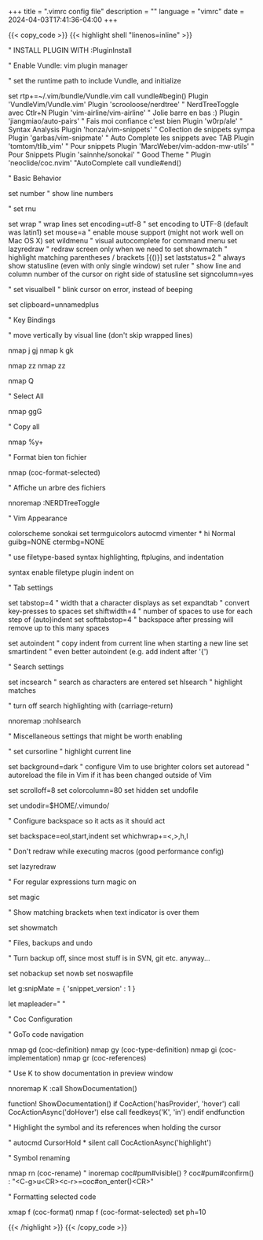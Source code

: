 +++
title = ".vimrc config file"
description = ""
language = "vimrc"
date = 2024-04-03T17:41:36-04:00
+++

{{< copy_code >}}
{{< highlight shell "linenos=inline" >}}

" INSTALL PLUGIN WITH :PluginInstall

" Enable Vundle: vim plugin manager

" set the runtime path to include Vundle, and initialize

set rtp+=~/.vim/bundle/Vundle.vim
call vundle#begin()
Plugin 'VundleVim/Vundle.vim'
Plugin 'scrooloose/nerdtree' " NerdTreeToggle avec Ctlr+N
Plugin 'vim-airline/vim-airline' " Jolie barre en bas :)
Plugin 'jiangmiao/auto-pairs' " Fais moi confiance c'est bien
Plugin 'w0rp/ale' " Syntax Analysis
Plugin 'honza/vim-snippets' " Collection de snippets sympa
Plugin 'garbas/vim-snipmate' " Auto Complete les snippets avec TAB
Plugin 'tomtom/tlib_vim' " Pour snippets
Plugin 'MarcWeber/vim-addon-mw-utils' " Pour Snippets
Plugin 'sainnhe/sonokai' " Good Theme
" Plugin 'neoclide/coc.nvim' "AutoComplete
call vundle#end()

" Basic Behavior

set number " show line numbers

" set rnu

set wrap " wrap lines
set encoding=utf-8 " set encoding to UTF-8 (default was latin1)
set mouse=a " enable mouse support (might not work well on Mac OS X)
set wildmenu " visual autocomplete for command menu
set lazyredraw " redraw screen only when we need to
set showmatch " highlight matching parentheses / brackets [{()}]
set laststatus=2 " always show statusline (even with only single window)
set ruler " show line and column number of the cursor on right side of statusline
set signcolumn=yes

" set visualbell " blink cursor on error, instead of beeping

set clipboard=unnamedplus

" Key Bindings

" move vertically by visual line (don't skip wrapped lines)

nmap j gj
nmap k gk

nmap <C-d> <C-d>zz
nmap <C-u> <C-u>zz

nmap Q <nop>

" Select All

nmap <C-a> gg<S-v>G

" Copy all

nmap <C-c> <cmd>%y+<CR>

" Format bien ton fichier

nmap <C-f> <C-A><Plug>(coc-format-selected)

" Affiche un arbre des fichiers

nnoremap <C-n> :NERDTreeToggle<CR>

" Vim Appearance

colorscheme sonokai
set termguicolors
autocmd vimenter * hi Normal guibg=NONE ctermbg=NONE

" use filetype-based syntax highlighting, ftplugins, and indentation

syntax enable
filetype plugin indent on

" Tab settings

set tabstop=4 " width that a <TAB> character displays as
set expandtab " convert <TAB> key-presses to spaces
set shiftwidth=4 " number of spaces to use for each step of (auto)indent
set softtabstop=4 " backspace after pressing <TAB> will remove up to this many spaces

set autoindent " copy indent from current line when starting a new line
set smartindent " even better autoindent (e.g. add indent after '{')

" Search settings

set incsearch " search as characters are entered
set hlsearch " highlight matches

" turn off search highlighting with <CR> (carriage-return)

nnoremap <CR> :nohlsearch<CR><CR>

" Miscellaneous settings that might be worth enabling

" set cursorline " highlight current line

set background=dark " configure Vim to use brighter colors
set autoread " autoreload the file in Vim if it has been changed outside of Vim

set scrolloff=8
set colorcolumn=80
set hidden
set undofile

set undodir=$HOME/.vimundo/

" Configure backspace so it acts as it should act

set backspace=eol,start,indent
set whichwrap+=<,>,h,l

" Don't redraw while executing macros (good performance config)

set lazyredraw

" For regular expressions turn magic on

set magic

" Show matching brackets when text indicator is over them

set showmatch

" Files, backups and undo

" Turn backup off, since most stuff is in SVN, git etc. anyway...

set nobackup
set nowb
set noswapfile

let g:snipMate = { 'snippet_version' : 1 }

let mapleader=" "

" Coc Configuration

" GoTo code navigation

nmap <silent> gd <Plug>(coc-definition)
nmap <silent> gy <Plug>(coc-type-definition)
nmap <silent> gi <Plug>(coc-implementation)
nmap <silent> gr <Plug>(coc-references)

" Use K to show documentation in preview window

nnoremap <silent> K :call ShowDocumentation()<CR>

function! ShowDocumentation()
    if CocAction('hasProvider', 'hover')
        call CocActionAsync('doHover')
    else
        call feedkeys('K', 'in')
    endif
endfunction

" Highlight the symbol and its references when holding the cursor

" autocmd CursorHold * silent call CocActionAsync('highlight')

" Symbol renaming

nmap <leader>rn <Plug>(coc-rename)
" inoremap <silent><expr> <CR> coc#pum#visible() ? coc#pum#confirm() : "\<C-g>u\<CR>\<c-r>=coc#on_enter()\<CR>"

" Formatting selected code

xmap <leader>f <Plug>(coc-format)
nmap <leader>f <Plug>(coc-format-selected)
set ph=10


{{< /highlight >}}
{{< /copy_code >}}
